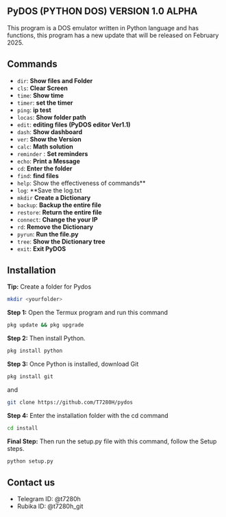 ## PyDOS (PYTHON DOS) VERSION 1.0 ALPHA
This program is a DOS emulator written in Python language and has functions, this program has a new update that will be released on February 2025.
## Commands
- `dir`: **Show files and Folder**
- `cls`: **Clear Screen**
- `time`: **Show time**
- `timer`: **set the timer**
- `ping`: **ip test**
- `locas`: **Show folder path**
- `edit`: **editing files (PyDOS editor Ver1.1)**
- `dash`: **Show dashboard**
- `ver`: **Show the Version**
- `calc`: **Math solution**
- `reminder` : **Set reminders**
- `echo`: **Print a Message**
- `cd`: **Enter the folder**
- `find`: **find files**
- `help`: Show the effectiveness of commands**
- `log`: **Save the log.txt
- `mkdir` **Create a Dictionary**
- `backup`: **Backup the entire file**
- `restore`: **Return the entire file**
- `connect`: **Change the your IP**
- `rd`: **Remove the Dictionary**
- `pyrun`: **Run the file.py**
- `tree`: **Show the Dictionary tree**
- `exit`: **Exit PyDOS**
## Installation
**Tip:** Create a folder for Pydos
```bash
mkdir <yourfolder>
```
**Step 1:** Open the Termux program and run this command
```bash
pkg update && pkg upgrade
```
**Step 2:** Then install Python.
```bash
pkg install python
```
**Step 3:** Once Python is installed, download Git
```bash
pkg install git
```
and

```bash
git clone https://github.com/T7280H/pydos
```
**Step 4:** Enter the installation folder with the cd command
```bash
cd install
```
**Final Step:** Then run the setup.py file with this command, follow the Setup steps.
```bash
python setup.py
```
## Contact us
- Telegram ID: @t7280h
- Rubika ID: @t7280h_git
